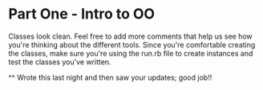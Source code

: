 # Part One - Intro to OO
Classes look clean. Feel free to add more comments that help us see how you're thinking about the different tools. Since you're comfortable creating the classes, make sure you're using the run.rb file to create instances and test the classes you've written.

^^ Wrote this last night and then saw your updates; good job!!